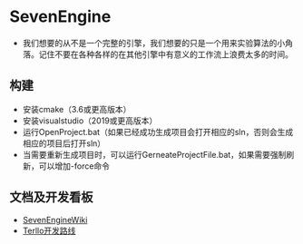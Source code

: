 ﻿# SevenEngine
* 我们想要的从不是一个完整的引擎，我们想要的只是一个用来实验算法的小角落。记住不要在各种各样的在其他引擎中有意义的工作流上浪费太多的时间。
## 构建
* 安装cmake（3.6或更高版本）
* 安装visualstudio（2019或更高版本）
* 运行OpenProject.bat（如果已经成功生成项目会打开相应的sln，否则会生成相应的项目后打开sln）
* 当需要重新生成项目时，可以运行GerneateProjectFile.bat，如果需要强制刷新，可以增加-force命令
## 文档及开发看板
* [SevenEngineWiki](https://github.com/rgbsparrows/SevenEngine/wiki)
* [Terllo开发路线](https://trello.com/b/irnV6VNs/seven-engine)
